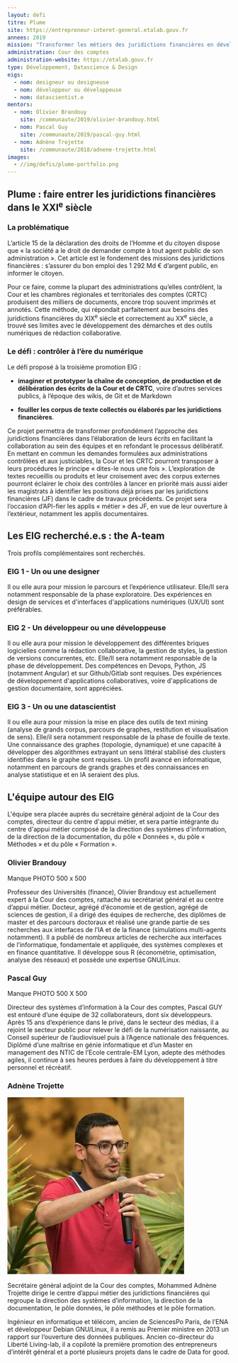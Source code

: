 ```yaml
---
layout: defi
titre: Plume
site: https://entrepreneur-interet-general.etalab.gouv.fr
annees: 2019
mission: "Transformer les métiers des juridictions financières en développant des outils de rédaction collaborative et d’exploration de données"
administration: Cour des comptes
administration-website: https://etalab.gouv.fr
type: Développement, Datascience & Design
eigs:
  - nom: designeur ou designeuse
  - nom: développeur ou développeuse
  - nom: datascientist.e
mentors:
  - nom: Olivier Brandouy
    site: /communaute/2019/olivier-brandouy.html
  - nom: Pascal Guy
    site: /communaute/2019/pascal-guy.html
  - nom: Adnène Trojette
    site: /communaute/2018/adnene-trojette.html
images:
  - //img/defis/plume-portfolio.png
---
```


## Plume : faire entrer les juridictions financières dans le XXI<sup>e</sup> siècle

### La problématique

L’article 15 de la déclaration des droits de l’Homme et du citoyen
dispose que « la société a le droit de demander compte à tout agent
public de son administration ». Cet article est le fondement des
missions des juridictions financières : s’assurer du bon emploi des 1
292 Md € d’argent public, en informer le citoyen.

Pour ce faire, comme la plupart des administrations qu’elles
contrôlent, la Cour et les chambres régionales et territoriales des
comptes (CRTC) produisent des milliers de documents, encore trop
souvent imprimés et annotés. Cette méthode, qui répondait parfaitement
aux besoins des juridictions financières du XIX<sup>e</sup> siècle et
correctement au XX<sup>e</sup> siècle, a trouvé ses limites avec le
développement des démarches et des outils numériques de rédaction
collaborative.


### Le défi : contrôler à l’ère du numérique

Le défi proposé à la troisième promotion EIG :

* **imaginer et prototyper la chaîne de conception, de production et
  de délibération des écrits de la Cour et de CRTC**, voire d’autres
  services publics, à l’époque des wikis, de Git et de Markdown

* **fouiller les corpus de texte collectés ou élaborés par les
  juridictions financières**.

Ce projet permettra de transformer profondément l’approche des
juridictions financières dans l’élaboration de leurs écrits en
facilitant la collaboration au sein des équipes et en refondant le
processus délibératif. En mettant en commun les demandes formulées aux
administrations contrôlées et aux justiciables, la Cour et les CRTC
pourront transposer à leurs procédures le principe « dites-le nous une
fois ». L’exploration de textes recueillis ou produits et leur
croisement avec des corpus externes pourront éclairer le choix des
contrôles à lancer en priorité mais aussi aider les magistrats à
identifier les positions déjà prises par les juridictions financières
(JF) dans le cadre de travaux précédents. Ce projet sera l’occasion
d’API-fier les applis « métier » des JF, en vue de leur ouverture à
l’extérieur, notamment les applis documentaires.

## Les EIG recherché.e.s : the A-team

Trois profils complémentaires sont recherchés.

### EIG 1 - Un ou une designer

Il ou elle aura pour mission le parcours et l’expérience
utilisateur. Elle/Il sera notamment responsable de la phase
exploratoire. Des expériences en design de services et d'interfaces
d'applications numériques (UX/UI) sont préférables.

### EIG 2 - Un développeur ou une développeuse

Il ou elle aura pour mission le développement des différentes briques
logicielles comme la rédaction collaborative, la gestion de styles, la
gestion de versions concurrentes, etc. Elle/Il sera notamment
responsable de la phase de développement. Des compétences en Devops,
Python, JS (notamment Angular) et sur Github/Gitlab sont requises. Des
expériences de développement d'applications collaboratives, voire
d'applications de gestion documentaire, sont appréciées.

### EIG 3 - Un ou une datascientist

Il ou elle aura pour mission la mise en place des outils de text
mining (analyse de grands corpus, parcours de graphes, restitution et
visualisation de sens). Elle/il sera notamment responsable de la phase
de fouille de texte. Une connaissance des graphes (topologie,
dynamique) et une capacité à développer des algorithmes extrayant un
sens littéral stabilisé des clusters identifiés dans le graphe sont
requises. Un profil avancé en informatique, notamment en parcours de
grands graphes et des connaissances en analyse statistique et en IA
seraient des plus.

## L'équipe autour des EIG

L'équipe sera placée auprès du secrétaire général adjoint de la Cour
des comptes, directeur du centre d'appui métier, et sera partie
intégrante du centre d'appui métier composé de la direction des
systèmes d'information, de la direction de la documentation, du pôle «
Données », du pôle « Méthodes » et du pôle « Formation ».

### Olivier Brandouy

Manque PHOTO 500 x 500

Professeur des Universités (finance), Olivier Brandouy est
actuellement expert à la Cour des comptes, rattaché au secrétariat
général et au centre d’appui métier. Docteur, agrégé d’économie et de
gestion, agrégé de sciences de gestion, il a dirigé des équipes de
recherche, des diplômes de master et des parcours doctoraux et réalisé
une grande partie de ses recherches aux interfaces de l’IA et de la
finance (simulations multi-agents notamment). Il a publié de nombreux
articles de recherche aux interfaces de l’informatique, fondamentale
et appliquée, des systèmes complexes et en finance quantitative. Il
développe sous R (économétrie, optimisation, analyse des réseaux) et
possède une expertise GNU/Linux.

### Pascal Guy

Manque PHOTO 500 X 500

Directeur des systèmes d’information à la Cour des comptes, Pascal GUY
est entouré d’une équipe de 32 collaborateurs, dont six
développeurs. Après 15 ans d’expérience dans le privé, dans le secteur
des médias, il a rejoint le secteur public pour relever le défi de la
numérisation naissante, au Conseil supérieur de l’audiovisuel puis à
l’Agence nationale des fréquences. Diplômé d’une maîtrise en génie
informatique et d’un Master en management des NTIC de l’Ecole
centrale-EM Lyon, adepte des méthodes agiles, il continue à ses heures
perdues à faire du développement à titre personnel et récréatif.

### Adnène Trojette

![Adnène Trojette, SGA, mentor de haut niveau](/img/communaute/adnene-trojette.jpg)

Secrétaire général adjoint de la Cour des comptes, Mohammed Adnène
Trojette dirige le centre d’appui métier des juridictions financières
qui regroupe la direction des systèmes d’information, la direction de
la documentation, le pôle données, le pôle méthodes et le pôle
formation.

Ingénieur en informatique et télécom, ancien de SciencesPo Paris, de
l’ENA et développeur Debian GNU/Linux, il a remis au Premier ministre
en 2013 un rapport sur l’ouverture des données publiques. Ancien
co-directeur du Liberté Living-lab, il a copiloté la première
promotion des entrepreneurs d’intérêt général et a porté plusieurs
projets dans le cadre de Data for good.
